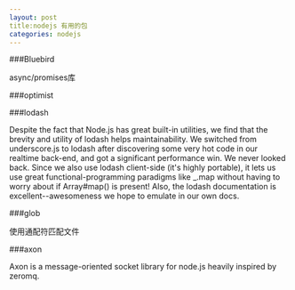```yaml
---
layout: post
title:nodejs 有用的包
categories: nodejs
---
```


###Bluebird

async/promises库

###optimist

###lodash

Despite the fact that Node.js has great built-in utilities, we find that the brevity and utility of lodash helps maintainability. We switched from underscore.js to lodash after discovering some very hot code in our realtime back-end, and got a significant performance win. We never looked back. Since we also use lodash client-side (it's highly portable), it lets us use great functional-programming paradigms like _.map without having to worry about if Array#map() is present! Also, the lodash documentation is excellent--awesomeness we hope to emulate in our own docs.

###glob

使用通配符匹配文件

###axon

Axon is a message-oriented socket library for node.js heavily inspired by zeromq. 